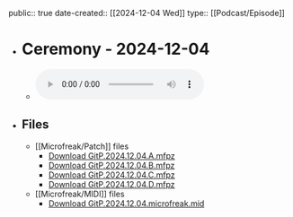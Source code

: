 public:: true
date-created:: [[2024-12-04 Wed]]
type:: [[Podcast/Episode]]

- # Ceremony - 2024-12-04
	- ![GitP.2024.12.04.mix.128kbps_CBR.mp3](../assets/Ceremony/2024/12/04/GitP.2024.12.04.mix.128kbps_CBR.mp3)
- ## Files
	- [[Microfreak/Patch]] files
		- [Download GitP.2024.12.04.A.mfpz](https://raw.githubusercontent.com/codekiln/gitpa/main/assets/Ceremony/2024/12/04/GitP.2024.12.04.A.mfpz)
		- [Download GitP.2024.12.04.B.mfpz](https://raw.githubusercontent.com/codekiln/gitpa/main/assets/Ceremony/2024/12/04/GitP.2024.12.04.B.mfpz)
		- [Download GitP.2024.12.04.C.mfpz](https://raw.githubusercontent.com/codekiln/gitpa/main/assets/Ceremony/2024/12/04/GitP.2024.12.04.C.mfpz)
		- [Download GitP.2024.12.04.D.mfpz](https://raw.githubusercontent.com/codekiln/gitpa/main/assets/Ceremony/2024/12/04/GitP.2024.12.04.D.mfpz)
	- [[Microfreak/MIDI]] files
		- [Download GitP.2024.12.04.microfreak.mid](https://raw.githubusercontent.com/codekiln/gitpa/main/assets/Ceremony/2024/12/04/GitP.2024.12.04.microfreak.mid)